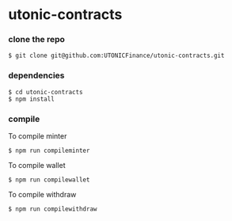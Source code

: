 # utonic-contracts

### clone the repo

```
$ git clone git@github.com:UTONICFinance/utonic-contracts.git
```

### dependencies

```
$ cd utonic-contracts
$ npm install
```

### compile

To compile minter

```
$ npm run compileminter
```

To compile wallet

```
$ npm run compilewallet
```

To compile withdraw

```
$ npm run compilewithdraw
```
